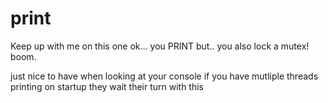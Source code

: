 # print

Keep up with me on this one ok... you PRINT but.. you also lock a mutex! boom.

just nice to have when looking at your console if you have mutliple threads printing on startup they wait their turn with this
